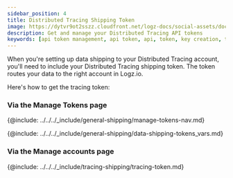 ```yaml
---
sidebar_position: 4
title: Distributed Tracing Shipping Token
image: https://dytvr9ot2sszz.cloudfront.net/logz-docs/social-assets/docs-social.jpg
description: Get and manage your Distributed Tracing API tokens
keywords: [api token management, api token, api, token, key creation, token authentication, security, secured login]
---
```


When you're setting up data shipping to your Distributed Tracing account, you'll need to include your Distributed Tracing shipping token. The token routes your data to the right account in Logz.io. 

Here's how to get the tracing token: 


### Via the Manage Tokens page

{@include: ../../../_include/general-shipping/manage-tokens-nav.md}

{@include: ../../../_include/general-shipping/data-shipping-tokens_vars.md}

### Via the Manage accounts page

{@include: ../../../_include/tracing-shipping/tracing-token.md}
